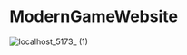 # ModernGameWebsite
![localhost_5173_ (1)](https://github.com/OzgeCetin43/ModernGameWebsite/assets/32112164/6ff9f067-d94d-49ed-849c-d427008f9425)

